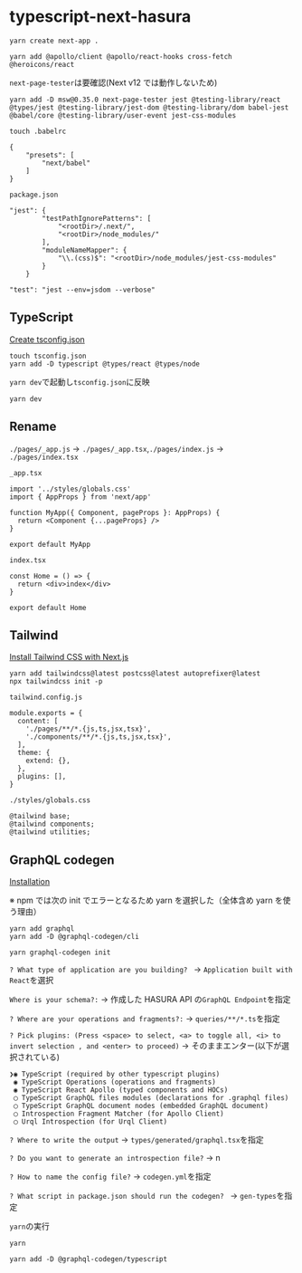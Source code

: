 # typescript-next-hasura

```
yarn create next-app .
```

```
yarn add @apollo/client @apollo/react-hooks cross-fetch @heroicons/react
```

`next-page-tester`は要確認(Next v12 では動作しないため)

```
yarn add -D msw@0.35.0 next-page-tester jest @testing-library/react @types/jest @testing-library/jest-dom @testing-library/dom babel-jest @babel/core @testing-library/user-event jest-css-modules
```

```
touch .babelrc
```

```
{
    "presets": [
        "next/babel"
    ]
}
```

`package.json`

```
"jest": {
        "testPathIgnorePatterns": [
            "<rootDir>/.next/",
            "<rootDir>/node_modules/"
        ],
        "moduleNameMapper": {
            "\\.(css)$": "<rootDir>/node_modules/jest-css-modules"
        }
    }
```

```
"test": "jest --env=jsdom --verbose"
```

## TypeScript

[Create tsconfig.json](https://nextjs.org/learn/excel/typescript/create-tsconfig)

```
touch tsconfig.json
yarn add -D typescript @types/react @types/node
```

`yarn dev`で起動し`tsconfig.json`に反映

```
yarn dev
```

## Rename

`./pages/_app.js` -> `./pages/_app.tsx`,`./pages/index.js` -> `./pages/index.tsx`

`_app.tsx`

```
import '../styles/globals.css'
import { AppProps } from 'next/app'

function MyApp({ Component, pageProps }: AppProps) {
  return <Component {...pageProps} />
}

export default MyApp
```

`index.tsx`

```
const Home = () => {
  return <div>index</div>
}

export default Home
```

## Tailwind

[Install Tailwind CSS with Next.js](https://tailwindcss.com/docs/guides/nextjs)

```
yarn add tailwindcss@latest postcss@latest autoprefixer@latest
npx tailwindcss init -p
```

`tailwind.config.js`

```
module.exports = {
  content: [
    './pages/**/*.{js,ts,jsx,tsx}',
    './components/**/*.{js,ts,jsx,tsx}',
  ],
  theme: {
    extend: {},
  },
  plugins: [],
}
```

`./styles/globals.css`

```
@tailwind base;
@tailwind components;
@tailwind utilities;
```

## GraphQL codegen

[Installation](https://www.graphql-code-generator.com/docs/getting-started/installation)

※ npm では次の init でエラーとなるため yarn を選択した（全体含め yarn を使う理由）

```
yarn add graphql
yarn add -D @graphql-codegen/cli
```

```
yarn graphql-codegen init
```

`? What type of application are you building? ` -> `Application built with React`を選択

`Where is your schema?:` -> 作成した HASURA API の`GraphQL Endpoint`を指定

`? Where are your operations and fragments?:` -> `queries/**/*.ts`を指定

`? Pick plugins: (Press <space> to select, <a> to toggle all, <i> to invert selection , and <enter> to proceed)` -> そのままエンター(以下が選択されている)

```
❯◉ TypeScript (required by other typescript plugins)
 ◉ TypeScript Operations (operations and fragments)
 ◉ TypeScript React Apollo (typed components and HOCs)
 ◯ TypeScript GraphQL files modules (declarations for .graphql files)
 ◯ TypeScript GraphQL document nodes (embedded GraphQL document)
 ◯ Introspection Fragment Matcher (for Apollo Client)
 ◯ Urql Introspection (for Urql Client)
```

`? Where to write the output` -> `types/generated/graphql.tsx`を指定

`? Do you want to generate an introspection file?` -> n

`? How to name the config file?` -> `codegen.yml`を指定

`? What script in package.json should run the codegen? ` -> `gen-types`を指定

`yarn`の実行

```
yarn
```

```
yarn add -D @graphql-codegen/typescript
```
